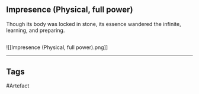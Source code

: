 ## Impresence (Physical, full power)
Though its body was locked in stone,
its essence wandered the infinite,
learning, and preparing.
## 
![[Impresence (Physical, full power).png]]

---
## Tags
#Artefact